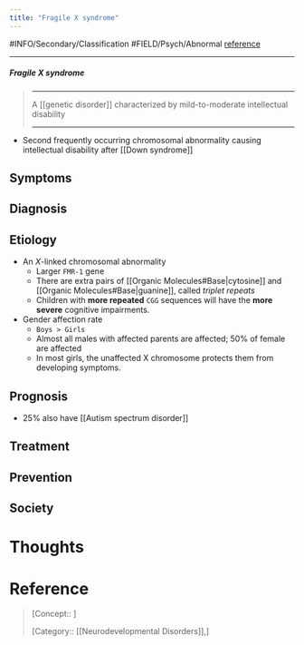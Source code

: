 ```yaml
---
title: "Fragile X syndrome"
---
```



#INFO/Secondary/Classification #FIELD/Psych/Abnormal [reference](https://en.wikipedia.org/wiki/Fragile_X_syndrome)

---


##### Fragile X syndrome
> ------------------------------------------------------------
>  A [[genetic disorder]] characterized by mild-to-moderate intellectual disability
>
> ------------------------------------------------------------

- Second frequently occurring chromosomal abnormality causing intellectual disability after [[Down syndrome]]

## Symptoms

## Diagnosis

## Etiology

- An $X$-linked chromosomal abnormality
    - Larger `FMR-1` gene
    - There are extra pairs of [[Organic Molecules#Base|cytosine]] and [[Organic Molecules#Base|guanine]], called *triplet repeats*
    - Children with **more repeated** `CGG` sequences will have the **more severe** cognitive impairments.
- Gender affection rate
    - `Boys > Girls`
    - Almost all males with affected parents are affected; $50\%$ of female are affected
    - In most girls, the unaffected X chromosome protects them from developing symptoms.


## Prognosis

- $25\%$ also have [[Autism spectrum disorder]]

## Treatment

## Prevention

## Society

# Thoughts

# Reference


> [Concept:: ]
> 
> [Category:: [[Neurodevelopmental Disorders]],]
